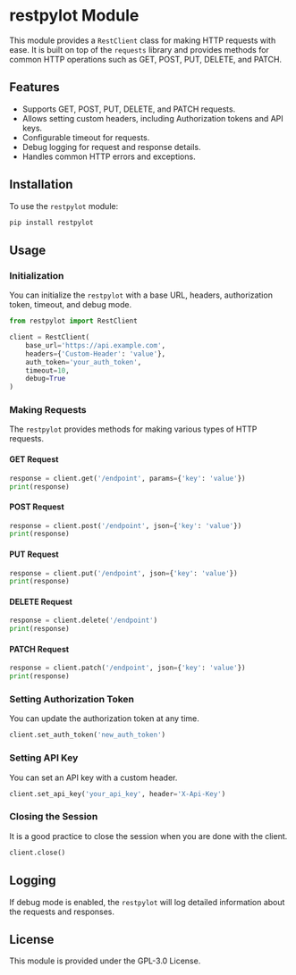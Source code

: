 # restpylot Module

This module provides a `RestClient` class for making HTTP requests with ease. It is built on top of the `requests` library and provides methods for common HTTP operations such as GET, POST, PUT, DELETE, and PATCH.

## Features

- Supports GET, POST, PUT, DELETE, and PATCH requests.
- Allows setting custom headers, including Authorization tokens and API keys.
- Configurable timeout for requests.
- Debug logging for request and response details.
- Handles common HTTP errors and exceptions.

## Installation

To use the `restpylot` module:

```bash
pip install restpylot
```

## Usage

### Initialization

You can initialize the `restpylot` with a base URL, headers, authorization token, timeout, and debug mode.

```python
from restpylot import RestClient

client = RestClient(
    base_url='https://api.example.com',
    headers={'Custom-Header': 'value'},
    auth_token='your_auth_token',
    timeout=10,
    debug=True
)
```

### Making Requests

The `restpylot` provides methods for making various types of HTTP requests.

#### GET Request

```python
response = client.get('/endpoint', params={'key': 'value'})
print(response)
```

#### POST Request

```python
response = client.post('/endpoint', json={'key': 'value'})
print(response)
```

#### PUT Request

```python
response = client.put('/endpoint', json={'key': 'value'})
print(response)
```

#### DELETE Request

```python
response = client.delete('/endpoint')
print(response)
```

#### PATCH Request

```python
response = client.patch('/endpoint', json={'key': 'value'})
print(response)
```

### Setting Authorization Token

You can update the authorization token at any time.

```python
client.set_auth_token('new_auth_token')
```

### Setting API Key

You can set an API key with a custom header.

```python
client.set_api_key('your_api_key', header='X-Api-Key')
```

### Closing the Session

It is a good practice to close the session when you are done with the client.

```python
client.close()
```

## Logging

If debug mode is enabled, the `restpylot` will log detailed information about the requests and responses.

## License

This module is provided under the GPL-3.0 License.
